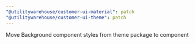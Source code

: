```yaml
---
"@utilitywarehouse/customer-ui-material": patch
"@utilitywarehouse/customer-ui-theme": patch
---
```


Move Background component styles from theme package to component
